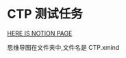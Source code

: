# CTP 测试任务
[HERE IS NOTION PAGE](https://doria42.notion.site/CTP-1-f52960064a534133b47d0a4120f028cc?pvs=4)

思维导图在文件夹中,文件名是 CTP.xmind
